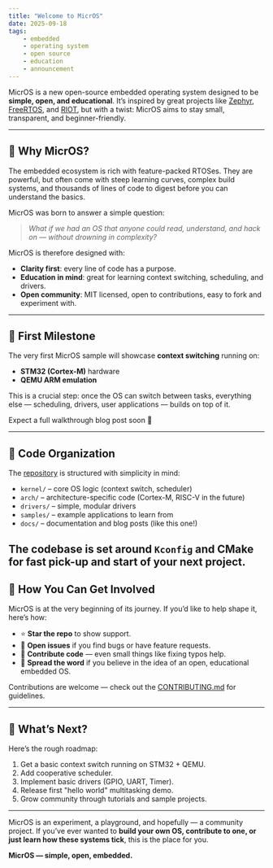 ```yaml
---
title: "Welcome to MicrOS"
date: 2025-09-18
tags:
    - embedded
    - operating system
    - open source
    - education
    - announcement
---
```

MicrOS is a new open-source embedded operating system designed to be **simple, open, and educational**.
It’s inspired by great projects like [Zephyr](https://zephyrproject.org/), [FreeRTOS](https://www.freertos.org/), and [RIOT](https://www.riot-os.org/), but with a twist: MicrOS aims to stay small, transparent, and beginner-friendly.

---

## 🎯 Why MicrOS?

The embedded ecosystem is rich with feature-packed RTOSes. They are powerful, but often come with steep learning curves, complex build systems, and thousands of lines of code to digest before you can understand the basics.

MicrOS was born to answer a simple question:

> *What if we had an OS that anyone could read, understand, and hack on — without drowning in complexity?*

MicrOS is therefore designed with:

* **Clarity first**: every line of code has a purpose.
* **Education in mind**: great for learning context switching, scheduling, and drivers.
* **Open community**: MIT licensed, open to contributions, easy to fork and experiment with.

---

## 🧩 First Milestone

The very first MicrOS sample will showcase **context switching** running on:

* **STM32 (Cortex-M)** hardware
* **QEMU ARM emulation**

This is a crucial step: once the OS can switch between tasks, everything else — scheduling, drivers, user applications — builds on top of it.

Expect a full walkthrough blog post soon 👀

---

## 📂 Code Organization

The [repository](https://github.com/microsproject/micros) is structured with simplicity in mind:

* `kernel/` – core OS logic (context switch, scheduler)
* `arch/` – architecture-specific code (Cortex-M, RISC-V in the future)
* `drivers/` – simple, modular drivers
* `samples/` – example applications to learn from
* `docs/` – documentation and blog posts (like this one!)

The codebase is set around `Kconfig` and CMake for fast pick-up and start of your next project.
---

## 🙌 How You Can Get Involved

MicrOS is at the very beginning of its journey. If you’d like to help shape it, here’s how:

* ⭐ **Star the repo** to show support.
* 🐛 **Open issues** if you find bugs or have feature requests.
* 🔧 **Contribute code** — even small things like fixing typos help.
* 📣 **Spread the word** if you believe in the idea of an open, educational embedded OS.

Contributions are welcome — check out the [CONTRIBUTING.md](../CONTRIBUTING.md) for guidelines.

---

## 🚀 What’s Next?

Here’s the rough roadmap:

1. Get a basic context switch running on STM32 + QEMU.
2. Add cooperative scheduler.
3. Implement basic drivers (GPIO, UART, Timer).
4. Release first "hello world" multitasking demo.
5. Grow community through tutorials and sample projects.

---

MicrOS is an experiment, a playground, and hopefully — a community project.
If you’ve ever wanted to **build your own OS, contribute to one, or just learn how these systems tick**, this is the place for you.

**MicrOS — simple, open, embedded.**

